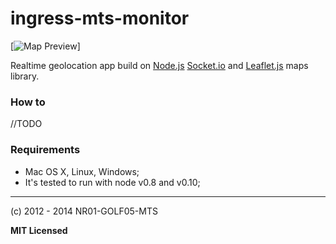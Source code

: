 # ingress-mts-monitor

[![Map Preview](http://i.imgur.com/sG7pOwB.png)]

Realtime geolocation app build on [Node.js](http://nodejs.org/) [Socket.io](http://socket.io/) and [Leaflet.js](http://leafletjs.com/) maps library.

### How to

//TODO

### Requirements

- Mac OS X, Linux, Windows;
- It's tested to run with node v0.8 and v0.10;

---

(c) 2012 - 2014 NR01-GOLF05-MTS

**MIT Licensed**
